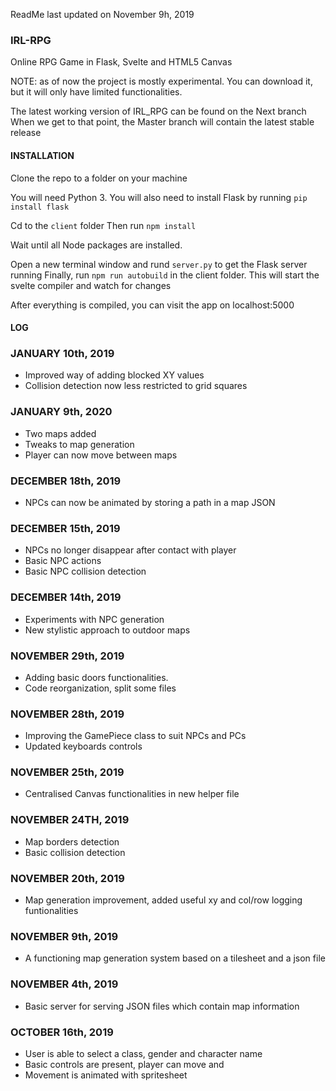 ReadMe last updated on November 9h, 2019

### IRL-RPG

Online RPG Game in Flask, Svelte and HTML5 Canvas

NOTE: as of now the project is mostly experimental. You can download it, but it will only have limited functionalities.

The latest working version of IRL_RPG can be found on the Next branch
When we get to that point, the Master branch will contain the latest stable release

#### INSTALLATION

Clone the repo to a folder on your machine

You will need Python 3. You will also need to install Flask by running ```pip install flask```

Cd to the ```client``` folder
Then run ```npm install```

Wait until all Node packages are installed.

Open a new terminal window and rund ```server.py``` to get the Flask server running
Finally, run ```npm run autobuild``` in the client folder. This will start the svelte compiler and watch for changes

After everything is compiled, you can visit the app on localhost:5000

#### LOG

### JANUARY 10th, 2019
* Improved way of adding blocked XY values
* Collision detection now less restricted to grid squares

### JANUARY 9th, 2020
* Two maps added
* Tweaks to map generation
* Player can now move between maps

### DECEMBER 18th, 2019
* NPCs can now be animated by storing a path in a map JSON

### DECEMBER 15th, 2019
* NPCs no longer disappear after contact with player
* Basic NPC actions
* Basic NPC collision detection

### DECEMBER 14th, 2019
* Experiments with NPC generation
* New stylistic approach to outdoor maps

### NOVEMBER 29th, 2019
* Adding basic doors functionalities. 
* Code reorganization, split some files

### NOVEMBER 28th, 2019
* Improving the GamePiece class to suit NPCs and PCs
* Updated keyboards controls

### NOVEMBER 25th, 2019
* Centralised Canvas functionalities in new helper file

### NOVEMBER 24TH, 2019
* Map borders detection
* Basic collision detection

### NOVEMBER 20th, 2019
* Map generation improvement, added useful xy and col/row logging funtionalities

### NOVEMBER 9th, 2019
* A functioning map generation system based on a tilesheet and a json file

### NOVEMBER 4th, 2019
* Basic server for serving JSON files which contain map information

### OCTOBER 16th, 2019
* User is able to select a class, gender and character name
* Basic controls are present, player can move and 
* Movement is animated with spritesheet
